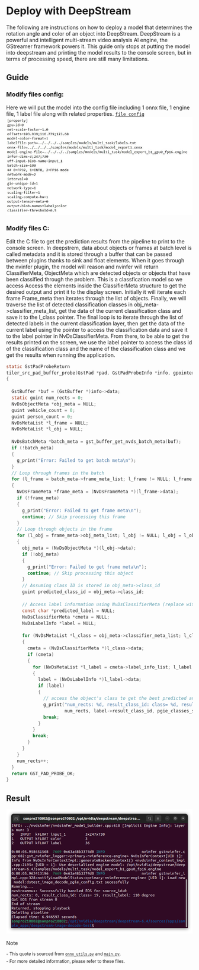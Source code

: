 # Deploy with DeepStream

The following are instructions on how to deploy a model that determines the rotation angle and color of an object into DeepStream. DeepStream is a powerful and intelligent multi-stream video analysis AI engine, the GStreamer framework powers it. This guide only stops at putting the model into deepstream and printing the model results to the console screen, but in terms of processing speed, there are still many limitations.

## Guide

### Modify files config: 

Here we will put the model into the config file including 1 onnx file, 1 engine file, 1 label file along with related properties. [`file config`](https://github.com/Son210802/AI-IOT/blob/main/DeepStream/config/dstest_image_decode_pgie_config.txt)
![`file config`](https://github.com/Son210802/AI-IOT/blob/main/Image/fileconfig.jpg)

### Modify files C:
Edit the C file to get the prediction results from the pipeline to print to the console screen. In deepstrem, data about objects or frames at batch level is called metadata and it is stored through a buffer that can be passed between plugins thanks to sink and float elements. When it goes through the nvinfer plugin, the model will reason and nvinfer will return ClassifierMeta, ObjectMeta which are detected objects or objects that have been classified through the problem. This is a classfication model so we access Access the elements inside the ClassifierMeta structure to get the desired output and print it to the display screen.
Initially it will iterate each frame Frame_meta then iterates through the list of objects. Finally, we will traverse the list of detected classification classes in obj_meta->classifier_meta_list, get the data of the current classification class and save it to the l_class pointer. The final loop is to iterate through the list of detected labels in the current classification layer, then get the data of the current label using the pointer to access the classification data and save it to the label pointer in NvDsClassifierMeta. From there, to be able to get the results printed on the screen, we use the label pointer to access the class id of the classification class and the name of the classification class and we get the results when running the application.

```c
static GstPadProbeReturn
tiler_src_pad_buffer_probe(GstPad *pad, GstPadProbeInfo *info, gpointer u_data)
{

  GstBuffer *buf = (GstBuffer *)info->data;
  static guint num_rects = 0;
  NvDsObjectMeta *obj_meta = NULL;
  guint vehicle_count = 0;
  guint person_count = 0;
  NvDsMetaList *l_frame = NULL;
  NvDsMetaList *l_obj = NULL;

  NvDsBatchMeta *batch_meta = gst_buffer_get_nvds_batch_meta(buf);
  if (!batch_meta)
  {
    g_print("Error: Failed to get batch meta\n");
  }
  // Loop through frames in the batch
  for (l_frame = batch_meta->frame_meta_list; l_frame != NULL; l_frame = l_frame->next)
  {
    NvDsFrameMeta *frame_meta = (NvDsFrameMeta *)(l_frame->data);
    if (!frame_meta)
    {
      g_print("Error: Failed to get frame meta\n");
      continue; // Skip processing this frame
    }
    // Loop through objects in the frame
    for (l_obj = frame_meta->obj_meta_list; l_obj != NULL; l_obj = l_obj->next)
    {
      obj_meta = (NvDsObjectMeta *)(l_obj->data);
      if (!obj_meta)
      {
        g_print("Error: Failed to get frame meta\n");
        continue; // Skip processing this object
      }
      // Assuming class ID is stored in obj_meta->class_id
      guint predicted_class_id = obj_meta->class_id;

      // Access label information using NvDsClassifierMeta (replace with your logic)
      const char *predicted_label = NULL;
      NvDsClassifierMeta *cmeta = NULL;
      NvDsLabelInfo *label = NULL;

      for (NvDsMetaList *l_class = obj_meta->classifier_meta_list; l_class != NULL; l_class = l_class->next)
      {
        cmeta = (NvDsClassifierMeta *)l_class->data;
        if (cmeta)
        {
          for (NvDsMetaList *l_label = cmeta->label_info_list; l_label != NULL; l_label = l_label->next)
          {
            label = (NvDsLabelInfo *)l_label->data;
            if (label)
            {
              // access the object's class to get the best predicted angle
              g_print("num_rects: %d, result_class_id: class= %d, result_label: %d degree\n",
                      num_rects, label->result_class_id, pgie_classes_str[label->result_class_id]);
              break;
            }
          }
          break;
        }
      }
    }
    num_rects++;
  }
  return GST_PAD_PROBE_OK;
}
```

## Result
![`result`](https://github.com/Son210802/AI-IOT/blob/main/Image/result-deepstream.png)

> [!NOTE]  
> <sup>- This quote is sourced from [`onnx_utils.py`](https://github.com/leehoanzu/angle-detection/blob/main/onnx-runtime/onnx_utils.py) and [`main.py`](https://github.com/leehoanzu/angle-detection/blob/main/onnx-runtime/main.py).</sup><br>
> <sup>- For more detailed information, please refer to these files.</sup>
